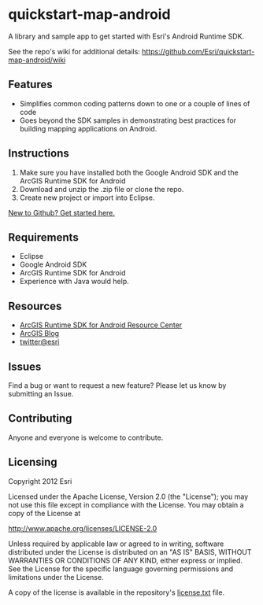 quickstart-map-android
==================

A library and sample app to get started with Esri's Android Runtime SDK.

See the repo's wiki for additional details: https://github.com/Esri/quickstart-map-android/wiki

## Features
* Simplifies common coding patterns down to one or a couple of lines of code
* Goes beyond the SDK samples in demonstrating best practices for building mapping applications on Android.

## Instructions

1. Make sure you have installed both the Google Android SDK and the ArcGIS Runtime SDK for Android
2. Download and unzip the .zip file or clone the repo.
3. Create new project or import into Eclipse.

[New to Github? Get started here.](https://github.com/)

## Requirements

* Eclipse
* Google Android SDK
* ArcGIS Runtime SDK for Android
* Experience with Java would help.

## Resources

* [ArcGIS Runtime SDK for Android Resource Center](http://resources.arcgis.com/en/communities/runtime-android/)
* [ArcGIS Blog](http://blogs.esri.com/esri/arcgis/)
* [twitter@esri](http://twitter.com/esri)

## Issues

Find a bug or want to request a new feature?  Please let us know by submitting an Issue.

## Contributing

Anyone and everyone is welcome to contribute. 

## Licensing
Copyright 2012 Esri

Licensed under the Apache License, Version 2.0 (the "License");
you may not use this file except in compliance with the License.
You may obtain a copy of the License at

   http://www.apache.org/licenses/LICENSE-2.0

Unless required by applicable law or agreed to in writing, software
distributed under the License is distributed on an "AS IS" BASIS,
WITHOUT WARRANTIES OR CONDITIONS OF ANY KIND, either express or implied.
See the License for the specific language governing permissions and
limitations under the License.

A copy of the license is available in the repository's [license.txt]( https://raw.github.com/Esri/switch-basemaps-js/master/license.txt) file.
